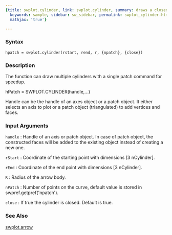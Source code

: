 ```yaml
---
{title: swplot.cylinder, link: swplot.cylinder, summary: draws a closed/open 3D cylinder,
  keywords: sample, sidebar: sw_sidebar, permalink: swplot_cylinder.html, folder: swplot,
  mathjax: 'true'}

---
```


### Syntax

`hpatch = swplot.cylinder(rstart, rend, r, {npatch}, {close})`

### Description

The function can draw multiple cylinders with a single patch command for
speedup.
 
hPatch = SWPLOT.CYLINDER(handle,...)
 
Handle can be the handle of an axes object or a patch object. It either
selects an axis to plot or a patch object (triangulated) to add vertices
and faces.
 

### Input Arguments

`handle`
: Handle of an axis or patch object. In case of patch object, the
  constructed faces will be added to the existing object instead
  of creating a new one.

`rStart`
: Coordinate of the starting point with dimensions [3 nCylinder].

`rEnd`
: Coordinate of the end point with dimensions [3 nCylinder].

`R`
: Radius of the arrow body.

`nPatch`
: Number of points on the curve, default value is stored in
  swpref.getpref('npatch').

`close`
: If true the cylinder is closed. Default is true.

### See Also

[swplot.arrow](swplot_arrow.html)

